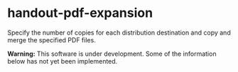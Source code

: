 # handout-pdf-expansion
Specify the number of copies for each distribution destination and copy and merge the specified PDF files.

**Warning:** This software is under development.
Some of the information below has not yet been implemented.
